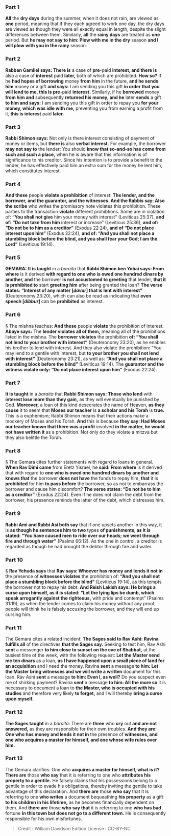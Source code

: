 
### Part 1
<b>All</b> the <b>dry days</b> during the summer, when it does not rain, are viewed as <b>one</b> period, meaning that if they each agreed to work one day, the dry days are viewed as though they were all exactly equal in length, despite the slight differences between them. Similarly, <b>all</b> the <b>rainy days</b> are treated as <b>one</b> period. But <b>he may not say to him: Plow with me in the dry</b> season <b>and I will plow with you in the rainy</b> season.

### Part 2
<b>Rabban Gamliel says: There is</b> a case of <b>pre</b>-paid <b>interest, and there is</b> also a case of <b>interest</b> paid <b>later,</b> both of which are prohibited. <b>How so?</b> If he <b>had hopes of borrowing</b> money <b>from him</b> in the future, <b>and he sends him</b> money or a gift <b>and says:</b> I am sending you this gift <b>in order that you will lend to me, this is pre</b>-paid <b>interest.</b> Similarly, if he <b>borrowed</b> money <b>from him and</b> subsequently <b>returned his money, and he</b> later <b>sends</b> a gift <b>to him and says:</b> I am sending you this gift in order to repay you <b>for your money, which was idle with me,</b> preventing you from earning a profit from it, <b>this is interest</b> paid <b>later.</b>

### Part 3
<b>Rabbi Shimon says:</b> Not only is there interest consisting of payment of money or items, but <b>there is</b> also <b>verbal interest.</b> For example, the borrower <b>may not say to</b> the lender: You should <b>know that so-and-so has come from such and such a place,</b> when he is aware that this information is of significance to his creditor. Since his intention is to provide a benefit to the lender, he has effectively paid him an extra sum for the money he lent him, which constitutes interest.

### Part 4
<b>And these</b> people <b>violate a prohibition</b> of interest: <b>The lender, and the borrower, and the guarantor, and the witnesses. And the Rabbis say: Also the scribe</b> who writes the promissory note violates this prohibition. These parties to the transaction <b>violate</b> different prohibtions. Some are in violation of: <b>“You shall not give</b> him your money with interest” (Leviticus 25:37), <b>and of: “Do not take from him</b> interest or increase” (Leviticus 25:36), <b>and of: “Do not be to him as a creditor”</b> (Exodus 22:24), <b>and of “Do not place interest upon him”</b> (Exodus 22:24), <b>and of: “And you shall not place a stumbling block before the blind, and you shall fear your God; I am the Lord”</b> (Leviticus 19:14).

### Part 5
<strong>GEMARA:</strong> <b>It is taught</b> in a <i>baraita</i> that <b>Rabbi Shimon ben Yoḥai says: From where</b> is it derived <b>with regard to one who is owed one hundred dinars by another, and</b> the borrower <b>is not accustomed to greeting</b> that lender, <b>that it is prohibited to</b> start <b>greeting him</b> after being granted the loan? <b>The verse states: “Interest of any matter [<i>davar</i>] that is lent with interest”</b> (Deuteronomy 23:20), which can also be read as indicating that <b>even speech [<i>dibbur</i>]</b> can be <b>prohibited</b> as interest.

### Part 6
§ The mishna teaches: <b>And these</b> people <b>violate</b> the prohibition of interest. <b>Abaye says:</b> The <b>lender violates all of them,</b> meaning all of the prohibitions listed in the mishna. The <b>borrower violates</b> the prohibition <b>of: “You shall not lend to your brother with interest”</b> (Deuteronomy 23:20), as he enables his brother to lend with interest. And they also violate the prohibition: “You may lend to a gentile with interest, but <b>to your brother you shall not lend with interest”</b> (Deuteronomy 23:21), as well as: <b>“And you shall not place a stumbling block before the blind”</b> (Leviticus 19:14). The <b>guarantor and the witness violate only: “Do not place interest upon him”</b> (Exodus 22:24).

### Part 7
<b>It is taught</b> in a <i>baraita</i> that <b>Rabbi Shimon says: Those who lend</b> with <b>interest lose more than they gain,</b> as they will eventually be punished by God. <b>Moreover,</b> a loan of this kind desecrates the name of Heaven, <b>as they cause</b> it to seem that <b>Moses our teacher</b> is <b>a scholar and his Torah</b> is <b>true.</b> This is a euphemism; Rabbi Shimon means that their actions make a mockery of Moses and his Torah. <b>And</b> this is because <b>they say: Had Moses our teacher known that there was a profit</b> involved <b>in the matter, he would not have written it</b> as a prohibition. Not only do they violate a mitzva but they also belittle the Torah.

### Part 8
§ The Gemara cites further statements with regard to loans in general. <b>When Rav Dimi came</b> from Eretz Yisrael, he <b>said: From where</b> is it derived that with regard to <b>one who is owed one hundred dinars by another and knows that</b> the borrower <b>does not have</b> the funds to repay him, <b>that</b> it is <b>prohibited</b> for him <b>to pass before</b> the borrower, so as not to embarrass the borrower and cause him discomfort? <b>The verse states: “Do not be to him as a creditor”</b> (Exodus 22:24). Even if he does not claim the debt from the borrower, his presence reminds the latter of the debt, which distresses him.

### Part 9
<b>Rabbi Ami and Rabbi Asi both say</b> that if one upsets another in this way, it is <b>as though he sentences him to two</b> types <b>of punishments, as it is stated: “You have caused men to ride over our heads; we went through fire and through water”</b> (Psalms 66:12). As the one in control, a creditor is regarded as though he had brought the debtor through fire and water.

### Part 10
§ <b>Rav Yehuda says</b> that <b>Rav says: Whoever has money and lends it not in</b> the presence of <b>witnesses violates</b> the prohibition of: <b>“And you shall not place a stumbling block before the blind”</b> (Leviticus 19:14), as this tempts the borrower not to repay his debt. <b>And Reish Lakish says: He brings a curse upon himself, as it is stated: “Let the lying lips be dumb, which speak arrogantly against the righteous,</b> with pride and contempt” (Psalms 31:19), as when the lender comes to claim his money without any proof, people will think he is falsely accusing the borrower, and they will end up cursing him.

### Part 11
The Gemara cites a related incident: <b>The Sages said to Rav Ashi: Ravina fulfills all</b> of the directives <b>that the Sages say.</b> Seeking to test him, Rav Ashi <b>sent</b> a messenger <b>to him close to sunset on the eve of Shabbat,</b> at the busiest time of the week, with the following request: <b>Let the Master send me ten dinars</b> as a loan, <b>as I have happened upon a small piece of land for an acquisition</b> and I need the money. Ravina <b>sent</b> a message <b>to him: Let the Master bring witnesses and we will write a written</b> document for this loan. Rav Ashi <b>sent</b> a message <b>to him: Even I, as well?</b> Do you suspect even me of shirking payment? Ravina <b>sent</b> a message <b>to him: All the more so</b> it is necessary to document a loan to <b>the Master, who is occupied with his studies</b> and therefore very likely <b>to forget,</b> and I will thereby <b>bring a curse upon myself.</b>

### Part 12
<b>The Sages taught</b> in a <i>baraita</i>: There are <b>three</b> who <b>cry</b> out <b>and are not answered,</b> as they are responsible for their own troubles. <b>And they are: One who has money and lends it not in</b> the presence of <b>witnesses, and one who acquires a master for himself, and one whose wife rules over him.</b>

### Part 13
The Gemara clarifies: One who <b>acquires a master for himself, what is it? There are</b> those <b>who say</b> that it is referring to one who <b>attributes his property to a gentile.</b> He falsely claims that his possessions belong to a gentile in order to evade his obligations, thereby inviting the gentile to take advantage of this declaration. And <b>there are</b> those <b>who say</b> that it is referring to one <b>who writes</b> a document bequeathing <b>his property</b> as a gift <b>to his children in his lifetime,</b> as he becomes financially dependent on them. And <b>there are</b> those <b>who say that</b> it is referring to one <b>who has bad</b> fortune <b>in this town but does not go to a different town.</b> He is consequently responsible for his own misfortunes.

>Credit : William Davidson Edition
>License : CC-BY-NC